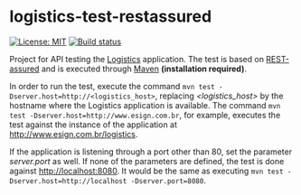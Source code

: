 # logistics-test-restassured

[![License: MIT](https://img.shields.io/badge/License-MIT-yellow.svg)](https://opensource.org/licenses/MIT) [![Build status](https://github.com/esign-consulting/logistics-test-restassured/workflows/Java%20CI/badge.svg)](https://github.com/esign-consulting/logistics-test-restassured/actions?query=workflow%3A%22Java+CI%22)

Project for API testing the [Logistics](https://github.com/esign-consulting/logistics) application. The test is based on [REST-assured](http://rest-assured.io) and is executed through [Maven](https://maven.apache.org) **(installation required)**.

In order to run the test, execute the command `mvn test -Dserver.host=http://<logistics_host>`, replacing *<logistics_host>* by the hostname where the Logistics application is available. The command `mvn test -Dserver.host=http://www.esign.com.br`, for example, executes the test against the instance of the application at <http://www.esign.com.br/logistics>.

If the application is listening through a port other than 80, set the parameter *server.port* as well. If none of the parameters are defined, the test is done against <http://localhost:8080>. It would be the same as executing `mvn test -Dserver.host=http://localhost -Dserver.port=8080`.
